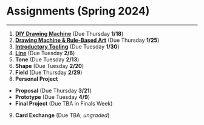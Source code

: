 # Assignments (Spring 2024)

---

1. [**DIY Drawing Machine**](01_diy_drawing_machine/README.md) (Due Thursday **1/18**)
2. [**Drawing Machine & Rule-Based Art**](02_rule_based_art/README.md) (Due Thursday **1/25**)
3. [**Introductory Tooling**](03_introductory_tooling/README.md) (Due Tuesday **1/30**)
4. [**Line**](04_line/README.md) (Due Tuesday **2/6**)
5. **Tone** (Due Tuesday **2/13**)
6. **Shape** (Due Tuesday **2/20**)
7. **Field** (Due Thursday **2/29**)
8. **Personal Project**
  * **Proposal** (Due Thursday **3/21**)
  * **Prototype** (Due Tuesday **4/9**)
  * **Final Project** (Due TBA in Finals Week)
9. **Card Exchange** (Due TBA; *ungraded*)
